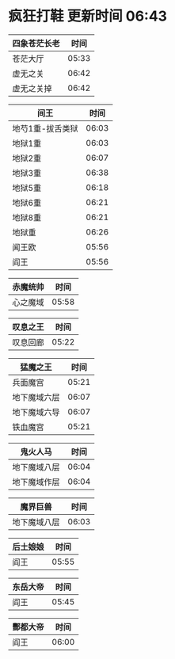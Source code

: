 # 疯狂打鞋 更新时间 06:43

| 四象苍茫长老   | 时间    |
|--------|-------|
| 苍茫大厅 | 05:33 |
| 虚无之关 | 06:42 |
| 虚无之关掉 | 06:42 |

| 间王   | 时间    |
|--------|-------|
| 地芍1重-拔舌类狱 | 06:03 |
| 地狱1重 | 06:03 |
| 地狱2重 | 06:07 |
| 地狱3重 | 06:38 |
| 地狱5重 | 06:18 |
| 地狱6重 | 06:21 |
| 地狱8重 | 06:21 |
| 地狱重 | 06:26 |
| 闻王欧 | 05:56 |
| 阎王 | 05:56 |

| 赤魔统帅   | 时间    |
|--------|-------|
| 心之魔域 | 05:58 |

| 叹息之王   | 时间    |
|--------|-------|
| 叹息回廊 | 05:22 |

| 猛魔之王   | 时间    |
|--------|-------|
| 兵面魔宫 | 05:21 |
| 地下魔域六层 | 06:07 |
| 地下魔域六导 | 06:07 |
| 铁血魔宫 | 05:21 |

| 鬼火人马   | 时间    |
|--------|-------|
| 地下魔域八层 | 06:04 |
| 地下魔域作层 | 06:04 |

| 魔界巨兽   | 时间    |
|--------|-------|
| 地下魔域八层 | 06:03 |

| 后土娘娘   | 时间    |
|--------|-------|
| 阎王 | 05:55 |

| 东岳大帝   | 时间    |
|--------|-------|
| 阎王 | 05:45 |

| 酆都大帝   | 时间    |
|--------|-------|
| 阎王 | 06:00 |